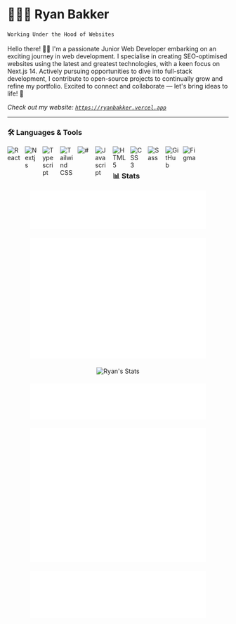 # 🧑🏻‍💻 Ryan Bakker

`Working Under the Hood of Websites`<br/><br/>
Hello there! 👋🏻  I'm a passionate Junior Web Developer embarking on an exciting journey in web development. I specialise in creating SEO-optimised websites using the latest and greatest technologies, with a keen focus on Next.js 14. Actively pursuing opportunities to dive into full-stack development, I contribute to open-source projects to continually grow and refine my portfolio. Excited to connect and collaborate — let's bring ideas to life! 🚀
<br/>

<i> Check out my website: <a href="https://ryanbakker.vercel.app" target="_blank">`https://ryanbakker.vercel.app`</a> </i>



---

### 🛠️ Languages & Tools
<img align="left" alt="React" width="30px" style="padding-right: 10px;" src="https://cdn.jsdelivr.net/gh/devicons/devicon/icons/react/react-original.svg" />
<img align="left" alt="Nextjs" width="30px" style="padding-right: 10px;" src="https://cdn.jsdelivr.net/gh/devicons/devicon/icons/nextjs/nextjs-original.svg" />
<img align="left" alt="Typescript" width="30px" style="padding-right: 10px;" src="https://cdn.jsdelivr.net/gh/devicons/devicon/icons/typescript/typescript-plain.svg" />
<img align="left" alt="Tailwind CSS" width="30px" style="padding-right: 10px;" src="https://cdn.jsdelivr.net/gh/devicons/devicon/icons/tailwindcss/tailwindcss-plain.svg" />
<img align="left" alt="#" width="30px" style="padding-right: 10px;" src="https://api.iconify.design/logos:notion-icon.svg" />
<img align="left" alt="Javascript" width="30px" style="padding-right: 10px;" src="https://cdn.jsdelivr.net/gh/devicons/devicon/icons/javascript/javascript-plain.svg" />
<img align="left" alt="HTML 5" width="30px" style="padding-right: 10px;" src="https://cdn.jsdelivr.net/gh/devicons/devicon/icons/html5/html5-plain.svg" />
<img align="left" alt="CSS 3" width="30px" style="padding-right: 10px;" src="https://cdn.jsdelivr.net/gh/devicons/devicon/icons/css3/css3-plain.svg" />
<img align="left" alt="Sass" width="30px" style="padding-right: 10px;" src="https://cdn.jsdelivr.net/gh/devicons/devicon/icons/sass/sass-original.svg" />
<img align="left" alt="GitHub" width="30px" style="padding-right: 10px;" src="https://cdn.jsdelivr.net/gh/devicons/devicon/icons/github/github-original.svg" />
<img align="left" alt="Figma" width="30px" style="padding-right: 10px;" src="https://cdn.jsdelivr.net/gh/devicons/devicon/icons/figma/figma-original.svg" /><br/>

# 

### 📊 Stats
<div style="display: flex; flex-wrap: wrap; gap: 20px; justify-content: center;">
<img src="/metrics.plugin.languages.details.svg" alt="Most Used Languages" width="400">
<img src="/metrics.plugin.isocalendar.fullyear.svg" alt="Isometric Calendar Full Year" width="400">
<img src="https://github-readme-stats.vercel.app/api?username=ryanbakker&show_icons=true&theme=react" alt="Ryan's Stats">
<img src="/metrics.plugin.achievements.svg" alt="Achievements" width="400">
<img src="/github-metrics.svg" alt="GitHub Metrics" width="400">
<img src="/metrics.plugin.calendar.svg" alt="Current Calendar" width="400">
</div>


